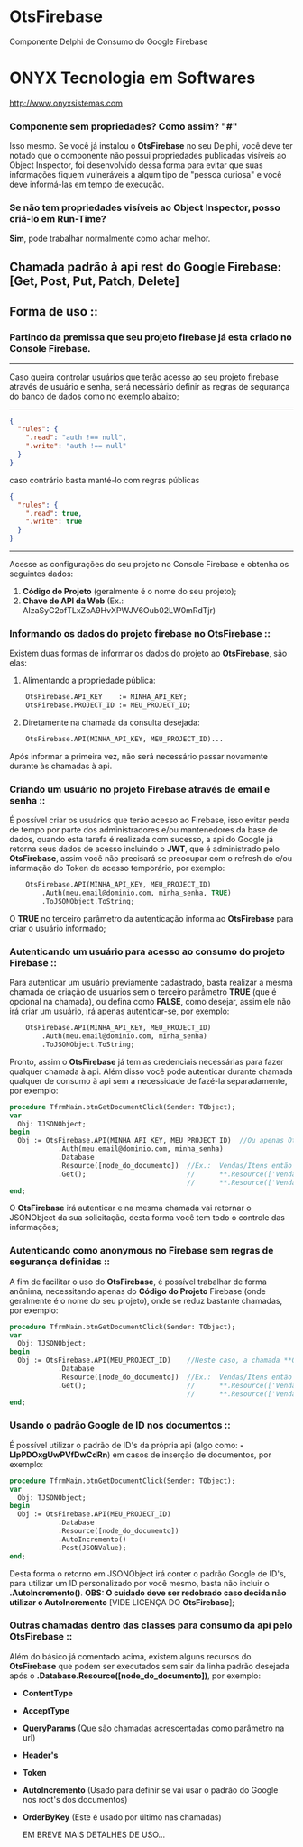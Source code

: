# OtsFirebase
Componente Delphi de Consumo do Google Firebase

# ONYX Tecnologia em Softwares
http://www.onyxsistemas.com

### Componente sem propriedades? Como assim? "#"
Isso mesmo. Se você já instalou o **OtsFirebase** no seu Delphi, você deve ter notado que o componente não 
possui propriedades publicadas visíveis ao Object Inspector, foi desenvolvido dessa forma para evitar 
que suas informações fiquem vulneráveis a algum tipo de "pessoa curiosa" e você deve informá-las em tempo de execução.

### Se não tem propriedades visíveis ao Object Inspector, posso criá-lo em Run-Time?
**Sim**, pode trabalhar normalmente como achar melhor. 

## Chamada padrão à api rest do Google Firebase: [Get, Post, Put, Patch, Delete]

## Forma de uso :: 
### Partindo da premissa que seu projeto firebase já esta criado no Console Firebase. 

*********************************************************************************************************
   Caso queira controlar usuários que terão acesso ao seu projeto firebase através de usuário e senha, 
   será necessário definir as regras de segurança do banco de dados como no exemplo abaixo;
*********************************************************************************************************
```json
{
  "rules": {
    ".read": "auth !== null",
    ".write": "auth !== null"
  }
}
```
caso contrário basta manté-lo com regras públicas 
```json
{
  "rules": {
    ".read": true,
    ".write": true
  }
}
```
*********************************************************************************************************

Acesse as configurações do seu projeto no Console Firebase e obtenha os seguintes dados:
1. **Código do Projeto** (geralmente é o nome do seu projeto);
2. **Chave de API da Web** (Ex.: AIzaSyC2ofTLxZoA9HvXPWJV6Oub02LW0mRdTjr)

### Informando os dados do projeto firebase no **OtsFirebase** ::
Existem duas formas de informar os dados do projeto ao **OtsFirebase**, são elas: 

1. Alimentando a propriedade pública: 

```pascal
    OtsFirebase.API_KEY    := MINHA_API_KEY;
    OtsFirebase.PROJECT_ID := MEU_PROJECT_ID;
```    

2. Diretamente na chamada da consulta desejada: 

```pascal
    OtsFirebase.API(MINHA_API_KEY, MEU_PROJECT_ID)...
```    
Após informar a primeira vez, não será necessário passar novamente durante às chamadas à api.

### Criando um usuário no projeto Firebase através de email e senha ::
É possível criar os usuários que terão acesso ao Firebase, isso evitar perda de tempo por parte 
dos administradores e/ou mantenedores da base de dados, quando esta tarefa é realizada com sucesso, 
a api do Google já retorna seus dados de acesso incluindo o **JWT**, que é administrado pelo **OtsFirebase**, 
assim você não precisará se preocupar com o refresh do e/ou informação do Token de acesso temporário,
por exemplo: 

```pascal
    OtsFirebase.API(MINHA_API_KEY, MEU_PROJECT_ID)
        .Auth(meu.email@dominio.com, minha_senha, TRUE)
        .ToJSONObject.ToString;
```
O **TRUE** no terceiro parâmetro da autenticação informa ao **OtsFirebase** para criar o usuário informado;

### Autenticando um usuário para acesso ao consumo do projeto Firebase ::
Para autenticar um usuário previamente cadastrado, basta realizar a mesma chamada de criação de usuários sem 
o terceiro parâmetro **TRUE** (que é opcional na chamada), ou defina como **FALSE**, como desejar, assim ele 
não irá criar um usuário, irá apenas autenticar-se,
por exemplo:

```pascal
    OtsFirebase.API(MINHA_API_KEY, MEU_PROJECT_ID)
        .Auth(meu.email@dominio.com, minha_senha)
        .ToJSONObject.ToString;
```    
Pronto, assim o **OtsFirebase** já tem as credenciais necessárias para fazer qualquer chamada à api. 
Além disso você pode autenticar durante chamada qualquer de consumo à api sem a necessidade de fazé-la separadamente, 
por exemplo: 

```pascal
procedure TfrmMain.btnGetDocumentClick(Sender: TObject);
var
  Obj: TJSONObject;
begin
  Obj := OtsFirebase.API(MINHA_API_KEY, MEU_PROJECT_ID)  //Ou apenas OtsFirebase.Auth(meu.email@dominio.com, minha_senha)...
            .Auth(meu.email@dominio.com, minha_senha)
            .Database
            .Resource([node_do_documento])  //Ex.: 	Vendas/Itens então ficaria assim: 
            .Get();    						// 		**.Resource(['Vendas', 'Itens'])** ou 
											// 		**.Resource(['Vendas/Itens'])**
end;    
```
O **OtsFirebase** irá autenticar e na mesma chamada vai retornar o JSONObject da sua solicitação, desta forma você tem 
todo o controle das informações;

### Autenticando como **anonymous** no Firebase sem regras de segurança definidas ::
A fim de facilitar o uso do **OtsFirebase**, é possível trabalhar de forma anônima, necessitando apenas do **Código do Projeto** 
Firebase (onde geralmente é o nome do seu projeto), onde se reduz bastante chamadas,
por exemplo:

```pascal
procedure TfrmMain.btnGetDocumentClick(Sender: TObject);
var
  Obj: TJSONObject;
begin
  Obj := OtsFirebase.API(MEU_PROJECT_ID)  	//Neste caso, a chamada **OtsFirebase.API(MEU_PROJECT_ID)** se torna obrigatória
            .Database
            .Resource([node_do_documento])  //Ex.: 	Vendas/Itens então ficaria assim: 
            .Get();    						// 		**.Resource(['Vendas', 'Itens'])** ou 
											// 		**.Resource(['Vendas/Itens'])**
end;    
```

### Usando o padrão Google de ID nos documentos ::
É possível utilizar o padrão de ID's da própria api (algo como: **-LIpPDOxgUwPVfDwCdRn**) em casos de inserção de documentos,
por exemplo:

```pascal
procedure TfrmMain.btnGetDocumentClick(Sender: TObject);
var
  Obj: TJSONObject;
begin
  Obj := OtsFirebase.API(MEU_PROJECT_ID)  	
            .Database
            .Resource([node_do_documento]) 
			.AutoIncremento() 
            .Post(JSONValue);  																	
end;    
```
Desta forma o retorno em JSONObject irá conter o padrão Google de ID's, para utilizar um ID personalizado 
por você mesmo, basta não incluir o **.AutoIncremento()**.
**OBS: O cuidado deve ser redobrado caso decida não utilizar o AutoIncremento** [VIDE LICENÇA DO **OtsFirebase**]; 

### Outras chamadas dentro das classes para consumo da api pelo **OtsFirebase** ::
Além do básico já comentado acima, existem alguns recursos do **OtsFirebase** que podem ser executados 
sem sair da linha padrão desejada após o **.Database.Resource([node_do_documento])**, 
por exemplo:
- **ContentType** 
- **AcceptType** 
- **QueryParams** 	 (Que são chamadas acrescentadas como parâmetro na url)
- **Header's** 
- **Token**
- **AutoIncremento** (Usado para definir se vai usar o padrão do Google nos root's dos documentos) 
- **OrderByKey** 	 (Este é usado por último nas chamadas) 







    EM BREVE MAIS DETALHES DE USO...
    





